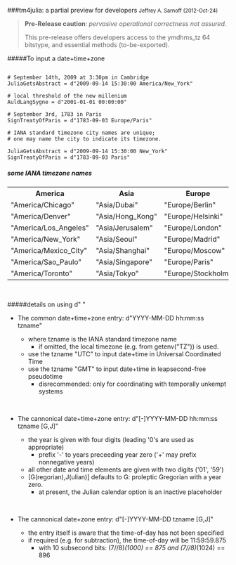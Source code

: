 ###tm4julia: a partial preview for developers
<small>Jeffrey A. Sarnoff (2012-Oct-24)</small>

> **Pre-Release caution**: *pervasive operational correctness not assured.*
>
> This pre-release offers developers access to the ymdhms_tz 64 bitstype, and essential methods (to-be-exported).




#####To input a date+time+zone


```

# September 14th, 2009 at 3:30pm in Cambridge
JuliaGetsAbstract = d"2009-09-14 15:30:00 America/New_York"

# local threshold of the new millenium
AuldLangSygne = d"2001-01-01 00:00:00"

# September 3rd, 1783 in Paris
SignTreatyOfParis = d"1783-09-03 Europe/Paris"

# IANA standard timezone city names are unique;
# one may name the city to indicate its timezone.

JuliaGetsAbstract = d"2009-09-14 15:30:00 New_York"
SignTreatyOfParis = d"1783-09-03 Paris"

```


##### some IANA timezone names

<table>

  <tr>
    <th>America</th>
    <th>Asia</th>
    <th>Europe</th>
    <th>Australia</th>
  </tr>

   <tr>  <td>"America/Chicago"</td>      <td>"Asia/Dubai"</td>      <td>"Europe/Berlin"</td>    <td>"Australia/Adelaide"</td>  </tr>
   <tr>  <td>"America/Denver"</td>       <td>"Asia/Hong_Kong"</td>  <td>"Europe/Helsinki"</td>  <td>"Australia/Darwin"</td>    </tr>
   <tr>  <td>"America/Los_Angeles"</td>  <td>"Asia/Jerusalem"</td>  <td>"Europe/London"</td>    <td>"Australia/Hobart"</td>    </tr>
   <tr>  <td>"America/New_York"</td>     <td>"Asia/Seoul"</td>      <td>"Europe/Madrid"</td>    <td>"Australia/Perth"</td>     </tr>
   <tr>  <td>"America/Mexico_City"</td>  <td>"Asia/Shanghai"</td>   <td>"Europe/Moscow"</td>    <td>"Australia/Brisbane"</td>  </tr>
   <tr>  <td>"America/Sao_Paulo"</td>    <td>"Asia/Singapore"</td>  <td>"Europe/Paris"</td>     <td>"Australia/Melbourne"</td> </tr>
   <tr>  <td>"America/Toronto"</td>      <td>"Asia/Tokyo"</td>      <td>"Europe/Stockholm"</td> <td>"Australia/Sydney"</td>    </tr>

</table>


<p></br></p>



#####details on using d" <date> <time> <tzname> "


* The common date+time+zone entry: d"YYYY-MM-DD hh:mm:ss tzname"

  * where tzname is the IANA standard timezone name
     * if omitted, the local timezone (e.g. from getenv("TZ")) is used.
  * use the tzname "UTC" to input date+time in Universal Coordinated Time
  * use the tzname "GMT" to input date+time in leapsecond-free pseudotime
     * disrecommended: only for coordinating with temporally unkempt systems

<p></br></p>

* The cannonical date+time+zone entry: d"[-]YYYY-MM-DD hh:mm:ss tzname [G,J]"

  * the year is given with four digits (leading '0's are used as appropriate)
     * prefix '-' to years preceeding year zero ('+' may prefix nonnegative years)
  * all other date and time elements are given with two digits ('01', '59')
  * [G(regorian),J(ulian)] defaults to G: proleptic Gregorian with a year zero.
     * at present, the Julian calendar option is an inactive placeholder

<p></br></p>

* The cannonical date+zone entry: d"[-]YYYY-MM-DD tzname [G,J]"

  * the entry itself is aware that the time-of-day has not been specified
  * if required (e.g. for subtraction), the time-of-day will be 11:59:59.875
     * with 10 subsecond bits: (7//8)*(1000) == 875 and (7//8)*(1024) == 896

<p></br></p>
